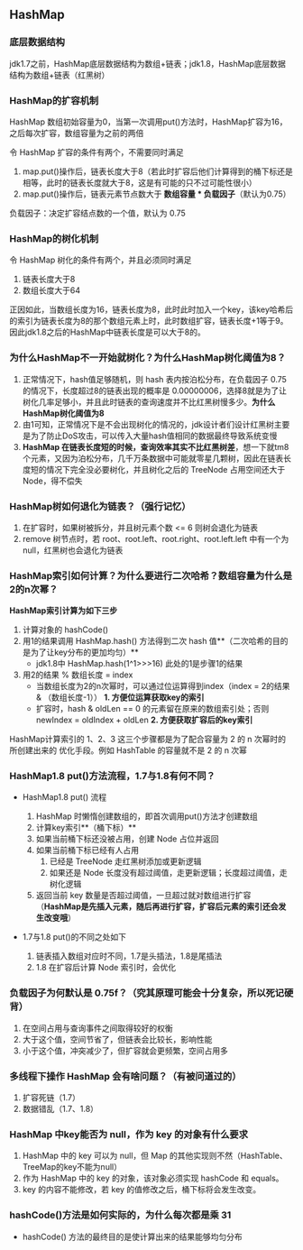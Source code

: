 ## HashMap

### 底层数据结构

jdk1.7之前，HashMap底层数据结构为数组+链表；jdk1.8，HashMap底层数据结构为数组+链表（红黑树）



### HashMap的扩容机制

HashMap 数组初始容量为0，当第一次调用put()方法时，HashMap扩容为16，之后每次扩容，数组容量为之前的两倍

令 HashMap 扩容的条件有两个，不需要同时满足

1. map.put()操作后，链表长度大于8（若此时扩容后他们计算得到的桶下标还是相等，此时的链表长度就大于8，这是有可能的只不过可能性很小）
2. map.put()操作后，链表元素节点数大于 **数组容量 * 负载因子**（默认为0.75）

负载因子：决定扩容结点数的一个值，默认为 0.75



### HashMap的树化机制

令 HashMap 树化的条件有两个，并且必须同时满足

1. 链表长度大于8
2. 数组长度大于64

正因如此，当数组长度为16，链表长度为8，此时此时加入一个key，该key哈希后的索引为链表长度为8的那个数组元素上时，此时数组扩容，链表长度+1等于9。因此jdk1.8之后的HashMap中链表长度是可以大于8的。



### 为什么HashMap不一开始就树化？为什么HashMap树化阈值为8？

1. 正常情况下，hash值足够随机，则 hash 表内按泊松分布，在负载因子 0.75 的情况下，长度超过8的链表出现的概率是 0.00000006，选择8就是为了让树化几率足够小，并且此时链表的查询速度并不比红黑树慢多少。**为什么HashMap树化阈值为8**
2. 由1可知，正常情况下是不会出现树化的情况的，jdk设计者们设计红黑树主要是为了防止DoS攻击，可以传入大量hash值相同的数据最终导致系统变慢
3. **HashMap 在链表长度短的时候，查询效率其实不比红黑树差**，想一下就tm8个元素，又因为泊松分布，几千万条数据中可能就零星几颗树，因此在链表长度短的情况下完全没必要树化，并且树化之后的 TreeNode 占用空间还大于 Node，得不偿失



### HashMap树如何退化为链表？（强行记忆）

1. 在扩容时，如果树被拆分，并且树元素个数 <= 6 则树会退化为链表
2. remove 树节点时，若 root、root.left、root.right、root.left.left 中有一个为 null，红黑树也会退化为链表



### HashMap索引如何计算？为什么要进行二次哈希？数组容量为什么是2的n次幂？

**HashMap索引计算为如下三步**

1. 计算对象的 hashCode()
2. 用1的结果调用 HashMap.hash() 方法得到二次 hash 值**（二次哈希的目的是为了让key分布的更加均匀）**
   - jdk1.8中 HashMap.hash(1^1>>>16)  此处的1是步骤1的结果
3. 用2的结果 % 数组长度 = index
   - 当数组长度为2的n次幂时，可以通过位运算得到index（index = 2的结果 & （数组长度-1））   **1. 方便位运算获取key的索引**
   - 扩容时，hash & oldLen == 0 的元素留在原来的数组索引处；否则 newIndex = oldIndex + oldLen   **2. 方便获取扩容后的key索引**

HashMap计算索引的 1、2、3 这三个步骤都是为了配合容量为 2 的 n 次幂时的所创建出来的 优化手段。例如 HashTable 的容量就不是 2 的 n 次幂



### HashMap1.8 put()方法流程，1.7与1.8有何不同？

- HashMap1.8 put() 流程
   1. HashMap 时懒惰创建数组的，即首次调用put()方法才创建数组
   2. 计算key索引**（桶下标）**
   3. 如果当前桶下标还没被占用，创建 Node 占位并返回
   4. 如果当前桶下标已经有人占用
      1. 已经是 TreeNode 走红黑树添加或更新逻辑
      2. 如果还是 Node 长度没有超过阈值，走更新逻辑；长度超过阈值，走树化逻辑
   5. 返回当前 key 数量是否超过阈值，一旦超过就对数组进行扩容（**HashMap是先插入元素，随后再进行扩容，扩容后元素的索引还会发生改变哦**）

   

- 1.7与1.8 put()的不同之处如下
  1. 链表插入数组对应时不同，1.7是头插法，1.8是尾插法	
  2. 1.8 在扩容后计算 Node 索引时，会优化



### 负载因子为何默认是 0.75f？（究其原理可能会十分复杂，所以死记硬背）

1. 在空间占用与查询事件之间取得较好的权衡
2. 大于这个值，空间节省了，但链表会比较长，影响性能
3. 小于这个值，冲突减少了，但扩容就会更频繁，空间占用多



### 多线程下操作 HashMap 会有啥问题？（有被问道过的）

1. 扩容死链（1.7）
2. 数据错乱（1.7、1.8）



### HashMap 中key能否为 null，作为 key 的对象有什么要求

1. HashMap 中的 key 可以为 null，但 Map 的其他实现则不然（HashTable、TreeMap的key不能为null）
2. 作为 HashMap 中的 key 的对象，该对象必须实现 hashCode 和 equals。
3. key 的内容不能修改，若 key 的值修改之后，桶下标将会发生改变。



### hashCode()方法是如何实际的，为什么每次都是乘 31

- hashCode() 方法的最终目的是使计算出来的结果能够均匀分布 



















